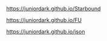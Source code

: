 https://juniordark.github.io/Starbound

https://juniordark.github.io/FU

https://juniordark.github.io/json

